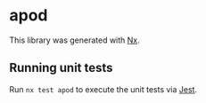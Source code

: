 # apod

This library was generated with [Nx](https://nx.dev).

## Running unit tests

Run `nx test apod` to execute the unit tests via [Jest](https://jestjs.io).

<!-- whitespace change -->
